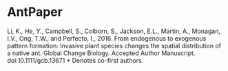 # AntPaper
Li, K.*, He, Y.*, Campbell, S., Colborn, S., Jackson, E.L., Martin, A., Monagan, I.V., Ong, T.W., and Perfecto, I., 2016. From endogenous to exogenous pattern formation: Invasive plant species changes the spatial distribution of a native ant. Global Change Biology. Accepted Author Manuscript. doi:10.1111/gcb.13671 * Denotes co-first authors.
